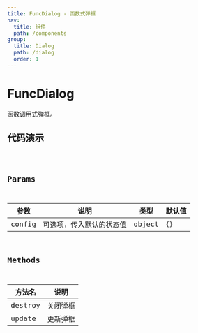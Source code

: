 ```yaml
---
title: FuncDialog - 函数式弹框
nav:
  title: 组件
  path: /components
group:
  title: Dialog
  path: /dialog
  order: 1
---
```


# FuncDialog

函数调用式弹框。

## 代码演示

<code src="./demos/demo1.tsx" />

## Params

| 参数   | 说明                     | 类型   | 默认值 |
| ------ | ------------------------ | ------ | ------ |
| config | 可选项，传入默认的状态值 | object | `{}`   |

## Methods

| 方法名  | 说明     |
| ------- | -------- |
| destroy | 关闭弹框 |
| update  | 更新弹框 |
